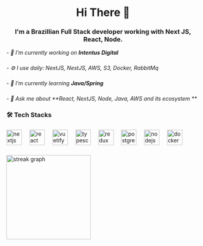 <h1 align="center">Hi There 👋</h1>

<h3 align="center">I'm a Brazillian Full Stack developer working with Next JS, React, Node.</h3>



<em>- 🔭 I’m currently working on **Intentus Digital**</em>
###

<em>- ⚙️ I use daily: NextJS, NestJS, AWS, S3, Docker, RabbitMq</em>
###

<em>- 🌱 I’m currently learning **Java/Spring**</em>
###

<em>- 💬 Ask me about **React, NextJS, Node, Java, AWS and its ecosystem **</em>



###

<h3 align="left">🛠 Tech Stacks</h3>

###

<div align="left">
  <img src="https://cdn.jsdelivr.net/gh/devicons/devicon/icons/nextjs/nextjs-original.svg" height="40" alt="nextjs logo"  />
  <img width="12" />
  <img src="https://cdn.jsdelivr.net/gh/devicons/devicon/icons/react/react-original.svg" height="40" alt="react logo"  />
  <img width="12" />
  <img src="https://cdn.jsdelivr.net/gh/devicons/devicon/icons/vuetify/vuetify-original.svg" height="40" alt="vuetify logo"  />
  <img width="12" />
  <img src="https://cdn.jsdelivr.net/gh/devicons/devicon/icons/typescript/typescript-original.svg" height="40" alt="typescript logo"  />
  <img width="12" />
  <img src="https://cdn.jsdelivr.net/gh/devicons/devicon/icons/redux/redux-original.svg" height="40" alt="redux logo"  />
  <img width="12" />
  <img src="https://cdn.jsdelivr.net/gh/devicons/devicon/icons/postgresql/postgresql-original.svg" height="40" alt="postgresql logo"  />
  <img width="12" />
  <img src="https://cdn.jsdelivr.net/gh/devicons/devicon/icons/nodejs/nodejs-original.svg" height="40" alt="nodejs logo"  />
  <img width="12" />
  <img src="https://cdn.jsdelivr.net/gh/devicons/devicon/icons/docker/docker-original.svg" height="40" alt="docker logo"  />
</div>

###
<div align="left">
  <img src="https://streak-stats.demolab.com?user=cauanzinhooo&locale=en&mode=daily&theme=dark&hide_border=false&border_radius=5&order=3" height="220" alt="streak graph"  />
</div>

